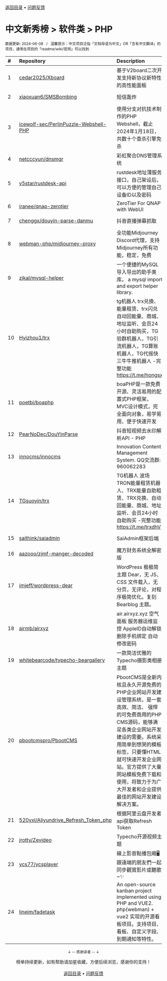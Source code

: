 <a href="https://github.com/GrowingGit/GitHub-Chinese-Top-Charts#github中文排行榜">返回目录</a> • <a href="/content/docs/feedback.md">问题反馈</a>

# 中文新秀榜 > 软件类 > PHP
<sub>数据更新: 2024-06-08&nbsp;&nbsp;&nbsp;/&nbsp;&nbsp;&nbsp;温馨提示：中文项目泛指「文档母语为中文」OR「含有中文翻译」的项目，通常在项目的「readme/wiki/官网」可以找到</sub>

|#|Repository|Description|Stars|Updated|Created|
|:-|:-|:-|:-|:-|:-|
|1|[cedar2025/Xboard](https://github.com/cedar2025/Xboard)|基于V2board二次开发支持新协议新特性的高性能面板|1116|2024-06-07|2023-11-14|
|2|[xiaoxuan6/SMSBombing](https://github.com/xiaoxuan6/SMSBombing)|短信轰炸|335|2024-06-07|2023-07-19|
|3|[icewolf-sec/PerlinPuzzle-Webshell-PHP](https://github.com/icewolf-sec/PerlinPuzzle-Webshell-PHP)|使用分支对抗技术制作的PHP Webshell，截止2024年1月18日，共数十个查杀引擎免杀|239|2024-01-19|2024-01-19|
|4|[netcccyun/dnsmgr](https://github.com/netcccyun/dnsmgr)|彩虹聚合DNS管理系统|86|2024-06-07|2024-04-03|
|5|[v5star/rustdesk-api](https://github.com/v5star/rustdesk-api)|rustdesk地址薄服务接口，自己架设后，可以方便的管理自己设备ID以及密码|69|2024-06-02|2023-08-26|
|6|[iranee/qnap-zerotier](https://github.com/iranee/qnap-zerotier)|ZeroTier For QNAP with WebUI|68|2024-04-11|2024-02-25|
|7|[chenggx/douyin-parse-danmu](https://github.com/chenggx/douyin-parse-danmu)|抖音直播弹幕抓取|68|2024-05-30|2023-09-26|
|8|[webman-php/midjourney-proxy](https://github.com/webman-php/midjourney-proxy)|全功能Midjourney Discord代理，支持Midjourney所有功能，稳定，免费|67|2024-05-17|2024-03-12|
|9|[zjkal/mysql-helper](https://github.com/zjkal/mysql-helper)|一个便捷的MySQL导入导出的助手类库。 a mysql import and export helper library.|64|2024-04-19|2023-09-01|
|10|[Hyizhou1/trx](https://github.com/Hyizhou1/trx)|tg机器人 trx兑换、能量租赁、trx闪兑自动回能量、商城、地址监听、会员24小时自助购买，TG验群机器人，TG引流机器人，TG算账机器人，TG代摇快三牛牛推机器人 -完整功能 https://t.me/hongsx|58|2024-05-23|2024-02-19|
|11|[poetbi/boaphp](https://github.com/poetbi/boaphp)|boaPHP是一款免费开源、灵活易用的配置式PHP框架，MVC设计模式，完全面向对象，易学易用、便于快速开发|57|2024-05-30|2023-10-08|
|12|[PearNoDec/DouYinParse](https://github.com/PearNoDec/DouYinParse)|抖音短视频去水印解析API - PHP|54|2024-02-28|2023-09-06|
|13|[innocms/innocms](https://github.com/innocms/innocms)|Innovation Content Management System.  QQ交流群: 960062283|53|2024-06-07|2023-08-08|
|14|[TGsuoyin/trx](https://github.com/TGsuoyin/trx)|TG机器人 波场TRON能量租赁机器人、TRX能量自助租赁、TRX兑换、自动回能量、商城、地址监听、会员24小时自助购买 -完整功能 https://t.me/trxdhV|50|2024-04-26|2024-01-20|
|15|[saithink/saiadmin](https://github.com/saithink/saiadmin)|SaiAdmin框架后端|44|2024-06-05|2024-01-20|
|16|[aazooo/zjmf-manger-decoded](https://github.com/aazooo/zjmf-manger-decoded)|魔方财务系统全解密版|43|2024-01-08|2023-08-25|
|17|[imjeff/wordpress-dear](https://github.com/imjeff/wordpress-dear)|WordPress 极极简主题 Dear，无 JS、CSS 文件载入，无分页，无评论，对程序极简优化。复刻 Bearblog 主题。|42|2023-12-13|2023-11-30|
|18|[airmb/airxyz](https://github.com/airmb/airxyz)|air.airxyz.xyz 空气面板 服务器运维监控 AppleID自动解锁 删除手机绑定 自动修改密码|42|2024-01-21|2023-07-23|
|19|[whitebearcode/typecho-beargallery](https://github.com/whitebearcode/typecho-beargallery)|一款简洁优雅的Typecho摄影类相册主题|40|2024-04-14|2024-04-10|
|20|[pbootcmspro/PbootCMS](https://github.com/pbootcmspro/PbootCMS)|PbootCMS是全新内核且永久开源免费的PHP企业网站开发建设管理系统，是一套高效、简洁、 强悍的可免费商用的PHP CMS源码，能够满足各类企业网站开发建设的需要。系统采用简单到想哭的模板标签，只要懂HTML就可快速开发企业网站。官方提供了大量网站模板免费下载和使用，将致力于为广大开发者和企业提供最佳的网站开发建设解决方案。|40|2024-04-29|2023-12-22|
|21|[520yxl/Aliyundrive_Refresh_Token_php](https://github.com/520yxl/Aliyundrive_Refresh_Token_php)|根据阿里云盘开发者api获取Refresh Token|32|2024-01-02|2023-06-15|
|22|[jrotty/Zevideo](https://github.com/jrotty/Zevideo)|Typecho开源视频主题|25|2024-01-05|2023-06-10|
|23|[ycs77/ycsplayer](https://github.com/ycs77/ycsplayer)|線上影音點播包廂🖥️ 跟遠端的朋友們一起同步觀賞影片或聽歌~✨|21|2024-01-20|2023-08-15|
|24|[lineim/fadetask](https://github.com/lineim/fadetask)|An open-source kanban project implemented using PHP and VUE2.  php(webman) + vue2 实现的开源看板项目。支持项目、看板、自定义字段、到期通知等特性。|19|2023-12-15|2023-11-14|

<div align="center">
    <p><sub>↓ -- 感谢读者 -- ↓</sub></p>
    榜单持续更新，如有帮助请加星收藏，方便后续浏览，感谢你的支持！
</div>

<br/>

<div align="center"><a href="https://github.com/GrowingGit/GitHub-Chinese-Top-Charts#github中文排行榜">返回目录</a> • <a href="/content/docs/feedback.md">问题反馈</a></div>

